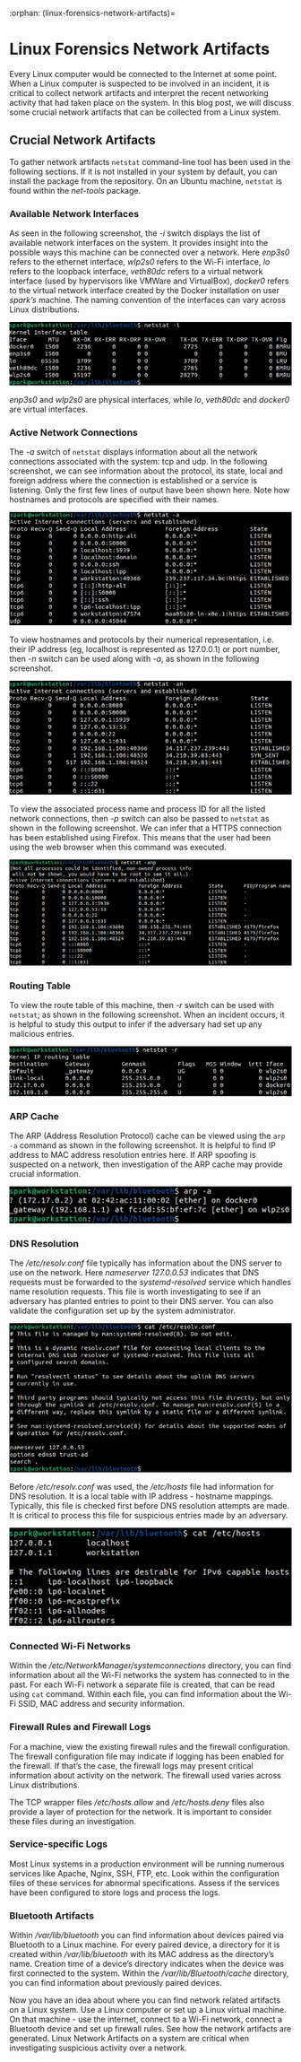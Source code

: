 :orphan:
(linux-forensics-network-artifacts)=
# Linux Forensics Network Artifacts
 
Every Linux computer would be connected to the Internet at some point. When a Linux computer is suspected to be involved in an incident, it is critical to collect network artifacts and interpret the recent networking activity that had taken place on the system. In this blog post, we will discuss some crucial network artifacts that can be collected from a Linux system. 

## Crucial Network Artifacts

To gather network artifacts `netstat` command-line tool has been used in the following sections. If it is not installed in your system by default, you can install the package from the repository. On an Ubuntu machine, `netstat` is found within the *net-tools* package.

### Available Network Interfaces

As seen in the following screenshot, the *-i* switch displays the list of available network interfaces on the system. It provides insight into the possible ways this machine can be connected over a network. Here *enp3s0* refers to the ethernet interface, *wlp2s0* refers to the Wi-Fi interface, *lo* refers to the loopback interface, *veth80dc* refers to a virtual network interface (used by hypervisors like VMWare and VirtualBox), *docker0* refers to the virtual network interface created by the Docker installation on user *spark’s* machine. The naming convention of the interfaces can vary across Linux distributions.

![alt text](images/net-1.png)

*enp3s0* and *wlp2s0* are physical interfaces, while *lo*, *veth80dc* and *docker0* are virtual interfaces.

### Active Network Connections

The *-a* switch of `netstat` displays information about all the network connections associated with the system: tcp and udp. In the following screenshot, we can see information about the protocol, its state, local and foreign address where the connection is established or a service is listening. Only the first few lines of output have been shown here. Note how hostnames and protocols are specified with their names.

![alt text](images/net-2.png)

To view hostnames and protocols by their numerical representation, i.e. their IP address (eg, localhost is represented as 127.0.0.1) or port number, then *-n* switch can be used along with *-a*, as shown in the following screenshot.

![alt text](images/net-3.png)

To view the associated process name and process ID for all the listed network connections, then *-p* switch can also be passed to `netstat` as shown in the following screenshot. We can infer that a HTTPS connection has been established using Firefox. This means that the user had been using the web browser when this command was executed.

![alt text](images/net-4.png)

### Routing Table

To view the route table of this machine, then *-r* switch can be used with `netstat`; as shown in the following screenshot. When an incident occurs, it is helpful to study this output to infer if the adversary had set up any malicious entries.

![alt text](images/net-5.png)

### ARP Cache

The ARP (Address Resolution Protocol) cache can be viewed using the `arp -a` command as shown in the following screenshot. It is helpful to find IP address to MAC address resolution entries here. If ARP spoofing is suspected on a network, then investigation of the ARP cache may provide crucial information.

![alt text](images/net-6.png)

### DNS Resolution

The */etc/resolv.conf* file typically has information about the DNS server to use on the network.  Here *nameserver 127.0.0.53* indicates that DNS requests must be forwarded to the *systemd-resolved* service which handles name resolution requests. This file is worth investigating to see if an adversary has planted entries to point to their DNS server. You can also validate the configuration set up by the system administrator.

![alt text](images/net-7.png)

Before */etc/resolv.conf* was used, the */etc/hosts* file had information for DNS resolution.  It is a local table with IP address - hostname mappings. Typically, this file is checked first before DNS resolution attempts are made. It is critical to process this file for suspicious entries  made by an adversary.

![alt text](images/net-8.png)

### Connected Wi-Fi Networks

Within the */etc/NetworkManager/systemconnections* directory, you can find information about all the Wi-Fi networks the system has connected to in the past. For each Wi-Fi network a separate file is created, that can be read using `cat` command. Within each file, you can find information about the Wi-Fi SSID, MAC address and security information. 

### Firewall Rules and Firewall Logs

For a machine, view the existing firewall rules and the firewall configuration. The firewall configuration file may indicate if logging has been enabled for the firewall. If that’s the case, the firewall logs may present critical information about activity on the network. The firewall used varies across Linux distributions.

The TCP wrapper files */etc/hosts.allow* and */etc/hosts.deny* files also provide a layer of protection for the network. It is important to consider these files during an investigation. 

### Service-specific Logs

Most Linux systems in a production environment will be running numerous services like Apache, Nginx, SSH, FTP, etc. Look within the configuration files of these services for abnormal specifications. Assess if the services have been configured to store logs and process the logs.

### Bluetooth Artifacts

Within */var/lib/bluetooth* you can find information about devices paired via Bluetooth to a Linux machine. For every paired device, a directory for it is created within */var/lib/bluetooth* with its MAC address as the directory’s name. Creation time of a device’s directory indicates when the device was first connected to the system. Within the */var/lib/Bluetooth/cache* directory, you can find information about previously paired devices.

Now you have an idea about where you can find network related artifacts on a Linux system. Use a Linux computer or set up a Linux virtual machine. On that machine - use the internet, connect to a Wi-Fi network, connect a Bluetooth device and set up firewall rules. See how the network artifacts are generated. Linux Network Artifacts on a system are critical when investigating suspicious activity over a network.

